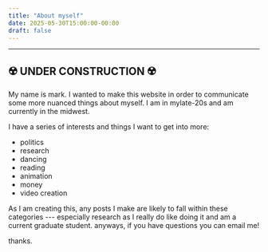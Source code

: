 ```yaml
---
title: "About myself"
date: 2025-05-30T15:00:00-00:00
draft: false
---
```


---
☢️ UNDER CONSTRUCTION ☢️
---

My name is mark. I wanted to make this website in order to communicate some more nuanced things about myself. I am in mylate-20s and am currently in the midwest.

I have a series of interests and things I want to get into more:
- politics
- research
- dancing
- reading
- animation
- money
- video creation

As I am creating this, any posts I make are likely to fall within these categories --- especially research as I really do like doing it and am a current graduate student. anyways, if you have questions you can email me!

thanks.

